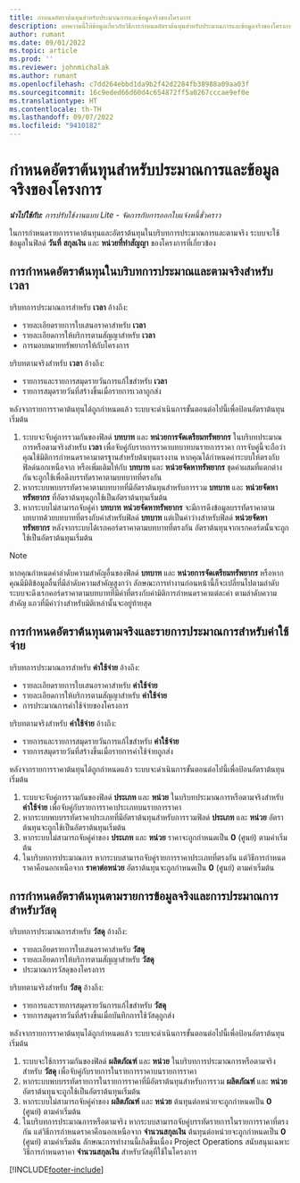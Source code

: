 ```yaml
---
title: กำหนดอัตราต้นทุนสำหรับประมาณการและข้อมูลจริงของโครงการ
description: บทความนี้ให้ข้อมูลเกี่ยวกับวิธีการกำหนดอัตราต้นทุนสำหรับประมาณการและข้อมูลจริงของโครงการ
author: rumant
ms.date: 09/01/2022
ms.topic: article
ms.prod: ''
ms.reviewer: johnmichalak
ms.author: rumant
ms.openlocfilehash: c7dd264ebbd1da9b2f42d2284fb38988a09aa03f
ms.sourcegitcommit: 16c9eded66d60d4c654872ff5a0267cccae9ef0e
ms.translationtype: HT
ms.contentlocale: th-TH
ms.lasthandoff: 09/07/2022
ms.locfileid: "9410182"
---
```

# <a name="determine-cost-rates-for-project-estimates-and-actuals"></a>กำหนดอัตราต้นทุนสำหรับประมาณการและข้อมูลจริงของโครงการ

_**นำไปใช้กับ:** การปรับใช้งานแบบ Lite - จัดการกับการออกใบแจ้งหนี้ชั่วคราว_

ในการกำหนดรายการราคาต้นทุนและอัตราต้นทุนในบริบทการประมาณการและตามจริง ระบบจะใช้ข้อมูลในฟิลด์ **วันที่** **สกุลเงิน** และ **หน่วยที่ทำสัญญา** ของโครงการที่เกี่ยวข้อง

## <a name="determining-cost-rates-in-estimate-and-actual-contexts-for-time"></a>การกำหนดอัตราต้นทุนในบริบทการประมาณและตามจริงสำหรับเวลา

บริบทการประมาณการสำหรับ **เวลา** อ้างถึง:

- รายละเอียดรายการใบเสนอราคาสำหรับ **เวลา**
- รายละเอียดการให้บริการตามสัญญาสำหรับ **เวลา**
- การมอบหมายทรัพยากรให้กับโครงการ

บริบทตามจริงสำหรับ **เวลา** อ้างถึง:

- รายการและรายการสมุดรายวันการแก้ไขสำหรับ **เวลา**
- รายการสมุดรายวันที่สร้างขึ้นเมื่อรายการเวลาถูกส่ง

หลังจากรายการราคาต้นทุนได้ถูกกำหนดแล้ว ระบบจะดำเนินการขั้นตอนต่อไปนี้เพื่อป้อนอัตราต้นทุนเริ่มต้น

1. ระบบจะจับคู่การรวมกันของฟิลด์ **บทบาท** และ **หน่วยการจัดเตรียมทรัพยากร** ในบริบทประมาณการหรือตามจริงสำหรับ **เวลา** เพื่อจับคู่กับรายการราคาบทบาทบนรายการราคา การจับคู่นี้จะถือว่าคุณใช้มิติการกำหนดราคามาตรฐานสำหรับต้นทุนแรงงาน หากคุณได้กำหนดค่าระบบให้ตรงกับฟิลด์นอกเหนือจาก หรือเพิ่มเติมให้กับ **บทบาท** และ **หน่วยจัดหาทรัพยากร** ชุดค่าผสมที่แตกต่างกันจะถูกใช้เพื่อดึงบรรทัดราคาตามบทบาทที่ตรงกัน
1. หากระบบพบบรรทัดราคาตามบทบาทที่มีอัตราต้นทุนสำหรับการรวม **บทบาท** และ **หน่วยจัดหาทรัพยากร** ที่อัตราต้นทุนถูกใช้เป็นอัตราต้นทุนเริ่มต้น
1. หากระบบไม่สามารถจับคู่ค่า **บทบาท** **หน่วยจัดหาทรัพยากร** จะมีการดึงข้อมูลบรรทัดราคาตามบทบาทด้วยบทบาทที่ตรงกับค่าสำหรับฟิลด์ **บทบาท** แต่เป็นค่าว่างสำหรับฟิลด์ **หน่วยจัดหาทรัพยากร** หลังจากระบบได้เรกคอร์ดราคาตามบทบาทที่ตรงกัน อัตราต้นทุนจากเรกคอร์ดนั้นจะถูกใช้เป็นอัตราต้นทุนเริ่มต้น

> [!NOTE]
> หากคุณกำหนดค่าลำดับความสำคัญอื่นของฟิลด์ **บทบาท** และ **หน่วยการจัดเตรียมทรัพยากร** หรือหากคุณมีมิติข้อมูลอื่นที่มีลำดับความสำคัญสูงกว่า ลักษณะการทำงานก่อนหน้านี้ก็จะเปลี่ยนไปตามลำดับ ระบบจะดึงเรกคอร์ดราคาตามบทบาทที่มีค่าที่ตรงกับค่ามิติการกำหนดราคาแต่ละค่า ตามลำดับความสำคัญ แถวที่มีค่าว่างสำหรับมิติเหล่านั้นจะอยู่ท้ายสุด

## <a name="determining-cost-rates-on-actual-and-estimate-lines-for-expense"></a>การกำหนดอัตราต้นทุนตามจริงและรายการประมาณการสำหรับค่าใช้จ่าย

บริบทการประมาณการสำหรับ **ค่าใช้จ่าย** อ้างถึง:

- รายละเอียดรายการใบเสนอราคาสำหรับ **ค่าใช้จ่าย**
- รายละเอียดการให้บริการตามสัญญาสำหรับ **ค่าใช้จ่าย**
- การประมาณการค่าใช้จ่ายของโครงการ

บริบทตามจริงสำหรับ **ค่าใช้จ่าย** อ้างถึง:

- รายการและรายการสมุดรายวันการแก้ไขสำหรับ **ค่าใช้จ่าย**
- รายการสมุดรายวันที่สร้างขึ้นเมื่อรายการค่าใช้จ่ายถูกส่ง

หลังจากรายการราคาต้นทุนได้ถูกกำหนดแล้ว ระบบจะดำเนินการขั้นตอนต่อไปนี้เพื่อป้อนอัตราต้นทุนเริ่มต้น

1. ระบบจะจับคู่การรวมกันของฟิลด์ **ประเภท** และ **หน่วย** ในบริบทประมาณการหรือตามจริงสำหรับ **ค่าใช้จ่าย** เพื่อจับคู่กับรายการราคาประเภทบนรายการราคา
1. หากระบบพบบรรทัดราคาประเภทที่มีอัตราต้นทุนสำหรับการรวมฟิลด์ **ประเภท** และ **หน่วย** อัตราต้นทุนจะถูกใช้เป็นอัตราต้นทุนเริ่มต้น
1. หากระบบไม่สามารถจับคู่ค่าของ **ประเภท** และ **หน่วย** ราคาจะถูกกำหนดเป็น **0** (ศูนย์) ตามค่าเริ่มต้น
1. ในบริบทการประมาณการ หากระบบสามารถจับคู่รายการราคาประเภทที่ตรงกัน แต่วิธีการกำหนดราคาคือนอกเหนือจาก **ราคาต่อหน่วย** อัตราต้นทุนจะถูกกำหนดเป็น **0** (ศูนย์) ตามค่าเริ่มต้น

## <a name="determining-cost-rates-on-actual-and-estimate-lines-for-material"></a>การกำหนดอัตราต้นทุนตามรายการข้อมูลจริงและการประมาณการสำหรับวัสดุ

บริบทการประมาณการสำหรับ **วัสดุ** อ้างถึง:

- รายละเอียดรายการใบเสนอราคาสำหรับ **วัสดุ**
- รายละเอียดการให้บริการตามสัญญาสำหรับ **วัสดุ**
- ประมาณการวัสดุของโครงการ

บริบทตามจริงสำหรับ **วัสดุ** อ้างถึง:

- รายการและรายการสมุดรายวันการแก้ไขสำหรับ **วัสดุ**
- รายการสมุดรายวันที่สร้างขึ้นเมื่อบันทึกการใช้วัสดุถูกส่ง

หลังจากรายการราคาต้นทุนได้ถูกกำหนดแล้ว ระบบจะดำเนินการขั้นตอนต่อไปนี้เพื่อป้อนอัตราต้นทุนเริ่มต้น

1. ระบบจะใช้การรวมกันของฟิลด์ **ผลิตภัณฑ์** และ **หน่วย** ในบริบทการประมาณการหรือตามจริงสำหรับ **วัสดุ** เพื่อจับคู่กับรายการในรายการราคาบนรายการราคา
1. หากระบบพบบรรทัดรายการในรายการราคาที่มีอัตราต้นทุนสำหรับการรวม **ผลิตภัณฑ์** และ **หน่วย** อัตราต้นทุนจะถูกใช้เป็นอัตราต้นทุนเริ่มต้น
1. หากระบบไม่สามารถจับคู่ค่าของ **ผลิตภัณฑ์** และ **หน่วย** ต้นทุนต่อหน่วยจะถูกกำหนดเป็น **0** (ศูนย์) ตามค่าเริ่มต้น
1. ในบริบทการประมาณการหรือตามจริง หากระบบสามารถจับคู่บรรทัดรายการในรายการราคาที่ตรงกัน แต่วิธีการกำหนดราคาคือนอกเหนือจาก **จำนวนสกุลเงิน** ต้นทุนต่อหน่วยจะถูกกำหนดเป็น **0** (ศูนย์) ตามค่าเริ่มต้น ลักษณะการทำงานนี้เกิดขึ้นเนื่อง Project Operations สนับสนุนเฉพาะวิธีการกำหนดราคา **จำนวนสกุลเงิน** สำหรับวัสดุที่ใช้ในโครงการ

[!INCLUDE[footer-include](../../includes/footer-banner.md)]
